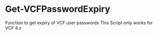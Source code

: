 # Get-VCFPasswordExpiry
Function to get expiry of VCF user passwords
This Script only works for VCF 4.x
